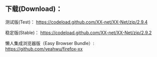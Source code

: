 
## 下载(Download)：
测试版(Test)：
https://codeload.github.com/XX-net/XX-Net/zip/2.9.4

稳定版(Stable)：
https://codeload.github.com/XX-net/XX-Net/zip/2.9.2

懒人集成浏览器版（Easy Browser Bundle）:
https://github.com/yeahwu/firefox-xx

